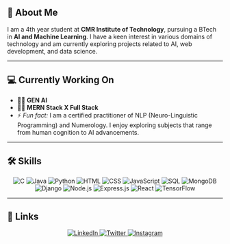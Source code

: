 ## 🚀 About Me

I am a 4th year student at **CMR Institute of Technology**, pursuing a BTech in **AI and Machine Learning**. I have a keen interest in various domains of technology and am currently exploring projects related to AI, web development, and data science.

---

## 💻 Currently Working On

- 👩‍💻 **GEN AI**
- 👩‍💻 **MERN Stack X Full Stack**
- ⚡️ *Fun fact:* I am a certified practitioner of NLP (Neuro-Linguistic Programming) and Numerology. I enjoy exploring subjects that range from human cognition to AI advancements.

---

## 🛠 Skills

<div align="center">
  <img src="https://img.shields.io/badge/C-00599C?style=for-the-badge&logo=c&logoColor=white&logoWidth=40" alt="C">
  <img src="https://img.shields.io/badge/Java-007396?style=for-the-badge&logo=java&logoColor=white&logoWidth=40" alt="Java">
  <img src="https://img.shields.io/badge/Python-3776AB?style=for-the-badge&logo=python&logoColor=white&logoWidth=40" alt="Python">
  <img src="https://img.shields.io/badge/HTML5-E34F26?style=for-the-badge&logo=html5&logoColor=white&logoWidth=40" alt="HTML">
  <img src="https://img.shields.io/badge/CSS3-1572B6?style=for-the-badge&logo=css3&logoColor=white&logoWidth=40" alt="CSS">
  <img src="https://img.shields.io/badge/JavaScript-F7DF1E?style=for-the-badge&logo=javascript&logoColor=black&logoWidth=40" alt="JavaScript">
  <img src="https://img.shields.io/badge/SQL-4479A1?style=for-the-badge&logo=postgresql&logoColor=white&logoWidth=40" alt="SQL">
  <img src="https://img.shields.io/badge/MongoDB-4EA94B?style=for-the-badge&logo=mongodb&logoColor=white&logoWidth=40" alt="MongoDB">
  <img src="https://img.shields.io/badge/Django-092E20?style=for-the-badge&logo=django&logoColor=white&logoWidth=40" alt="Django">
  <img src="https://img.shields.io/badge/Node.js-339933?style=for-the-badge&logo=node.js&logoColor=white&logoWidth=40" alt="Node.js">
  <img src="https://img.shields.io/badge/Express.js-000000?style=for-the-badge&logo=express&logoColor=white&logoWidth=40" alt="Express.js">
  <img src="https://img.shields.io/badge/React-61DAFB?style=for-the-badge&logo=react&logoColor=black&logoWidth=40" alt="React">
  <img src="https://img.shields.io/badge/TensorFlow-FF6F00?style=for-the-badge&logo=tensorflow&logoColor=white&logoWidth=40" alt="TensorFlow">
</div>

---

## 🔗 Links

<div align="center">
  <a href="https://www.linkedin.com/in/anup-dangi/">
    <img src="https://img.shields.io/badge/linkedin-0A66C2?style=for-the-badge&logo=linkedin&logoColor=white" alt="LinkedIn">
  </a>
  <a href="https://x.com/AnupDangi369">
    <img src="https://img.shields.io/badge/twitter-1DA1F2?style=for-the-badge&logo=twitter&logoColor=white" alt="Twitter">
  </a>
  <a href="https://www.instagram.com/anupdangi11/">
    <img src="https://img.shields.io/badge/Instagram-%23E4405F.svg?style=for-the-badge&logo=Instagram&logoColor=white" alt="Instagram">
  </a>
</div>
